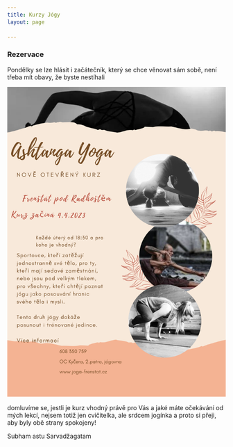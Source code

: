 ```yaml
---
title: Kurzy Jógy
layout: page

---
```

### Rezervace

Pondělky se lze hlásit i začátečník, který se chce věnovat sám sobě, není třeba mít obavy, že byste nestíhali

<div class="reenio-iframe" data-size="auto"></div>
<script src="https://reenio.cz/cs/GEZTENZV/widget-iframe.js" async defer></script>

![](/uploads/ahtanga-yoga.png)

domluvíme se, jestli je kurz vhodný právě pro Vás a jaké máte očekávání od mých lekcí, nejsem totiž jen cvičitelka, ale srdcem jogínka a proto si přeji, aby byly obě strany spokojeny!

Subham astu Sarvadžagatam